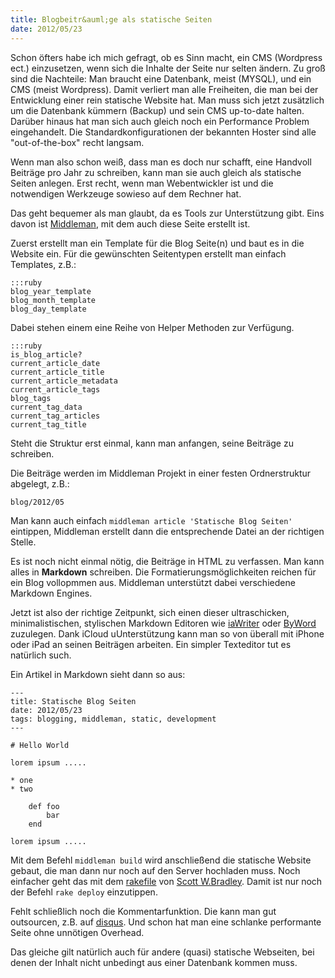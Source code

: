 ```yaml
---
title: Blogbeitr&auml;ge als statische Seiten
date: 2012/05/23
---
```


Schon &ouml;fters habe ich mich gefragt, ob es Sinn macht, ein CMS (Wordpress ect.) einzusetzen, wenn sich die Inhalte der Seite nur selten &auml;ndern. Zu gro&szlig; sind die Nachteile: Man braucht eine Datenbank, meist (MYSQL), und ein CMS (meist Wordpress). Damit verliert man alle Freiheiten, die man bei der Entwicklung einer rein statische Website hat. Man muss sich jetzt zus&auml;tzlich um die Datenbank k&uuml;mmern (Backup) und sein CMS up-to-date halten. Dar&uuml;ber hinaus hat man sich auch gleich noch ein Performance Problem eingehandelt. Die Standardkonfigurationen der bekannten Hoster sind alle "out-of-the-box" recht langsam.

Wenn man also schon wei&szlig;, dass man es doch nur schafft, eine Handvoll Beitr&auml;ge pro Jahr zu schreiben, kann man sie auch gleich als statische Seiten anlegen. Erst recht, wenn man Webentwickler ist und die notwendigen Werkzeuge sowieso auf dem Rechner hat.

Das geht bequemer als man glaubt, da es Tools zur Unterst&uuml;tzung gibt. Eins davon ist [Middleman](http://middlemanapp.com/), mit dem auch diese Seite erstellt ist.

Zuerst erstellt man ein Template f&uuml;r die Blog Seite(n) und baut es in die Website ein. F&uuml;r die gew&uuml;nschten Seitentypen erstellt man einfach Templates, z.B.:

    :::ruby
    blog_year_template
    blog_month_template
    blog_day_template

Dabei stehen einem eine Reihe von Helper Methoden zur Verf&uuml;gung. 

    :::ruby
    is_blog_article?
    current_article_date
    current_article_title
    current_article_metadata
    current_article_tags
    blog_tags
    current_tag_data
    current_tag_articles
    current_tag_title

Steht die Struktur erst einmal, kann man anfangen, seine Beitr&auml;ge zu schreiben.

Die Beitr&auml;ge werden im Middleman Projekt in einer festen Ordnerstruktur abgelegt, z.B.:

    blog/2012/05
    
Man kann auch einfach `middleman article 'Statische Blog Seiten'` eintippen, Middleman erstellt dann die entsprechende Datei  an der richtigen Stelle.

Es ist noch nicht einmal n&ouml;tig, die Beitr&auml;ge in HTML zu verfassen. Man kann alles in **Markdown** schreiben. Die Formatierungsm&ouml;glichkeiten reichen f&uuml;r ein Blog vollopmmen aus. Middleman unterst&uuml;tzt dabei  verschiedene Markdown Engines.

Jetzt ist also der richtige Zeitpunkt, sich einen dieser ultraschicken, minimalistischen, stylischen Markdown Editoren wie [iaWriter](http://www.iawriter.com/) oder [ByWord](http://bywordapp.com/) zuzulegen. Dank iCloud uUnterst&uuml;tzung kann man so von &uuml;berall mit iPhone oder iPad an seinen Beitr&auml;gen arbeiten. Ein simpler Texteditor tut es nat&uuml;rlich such.

Ein Artikel in Markdown sieht dann so aus:

	---
	title: Statische Blog Seiten
	date: 2012/05/23
	tags: blogging, middleman, static, development
	---

	# Hello World

	lorem ipsum .....

	* one
    * two

		def foo
			bar
		end

	lorem ipsum .....

Mit dem Befehl `middleman build` wird anschlie&szlig;end die statische Website gebaut, die man dann nur noch auf den Server hochladen muss. Noch einfacher geht das mit dem [rakefile](https://gist.github.com/1902178#file_rakefile) von [Scott W.Bradley](http://scottwb.com/blog/2012/02/24/middleman-deployment-rakefile/). Damit ist nur noch der Befehl `rake deploy` einzutippen.

Fehlt schlie&szlig;lich noch die Kommentarfunktion. Die kann man gut outsourcen, z.B. auf [disqus](http://disqus.com). Und schon hat man eine schlanke performante Seite ohne unn&ouml;tigen Overhead.

Das gleiche gilt nat&uuml;rlich auch f&uuml;r andere (quasi) statische Webseiten, bei denen der Inhalt nicht unbedingt aus einer Datenbank kommen muss.
